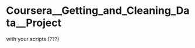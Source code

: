 Coursera__Getting_and_Cleaning_Data__Project
============================================

with your scripts (???)
